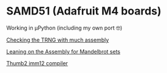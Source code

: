 # SAMD51 (Adafruit M4 boards)

Working in µPython (including my own port 🤓)

[Checking the TRNG with much assembly](./2023/03/2023-03-27.md)

[Leaning on the Assembly for Mandelbrot sets](./2023/04/2023-04-01.md)

[Thumb2 imm12 compiler](./2023/04/2023-04-01-a.md)